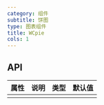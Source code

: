 ```yaml
---
category: 组件
subtitle: 饼图
type: 图表组件
title: WCpie
cols: 1
---
```



## API

| 属性        | 说明                                       | 类型     | 默认值    |
| ---------- | ---------------------------------------- | ------ | ------ |
| | | | |
